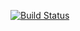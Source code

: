 [![Build Status](https://travis-ci.org/DeanSinaean/linco.svg?branch=master)](https://travis-ci.org/DeanSinaean/linco)
